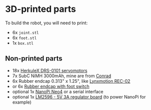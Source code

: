 # 3D-printed parts

To build the robot, you will need to print:

 * 6x `joint.stl`
 * 6x `foot.stl`
 * 1x `box.stl`

## Non-printed parts

 * 18x [HerkuleX DRS-0101 servomotors](https://www.dfrobot.com/product-963.html)
 * 7x SubC NiMH 3000mAh, mine are from [Conrad](https://www.conrad.fr/)
 * 6x Rubber endcap 0.313" x 1.25", like [Lynxmotion REC-02](https://www.robotshop.com/eu/fr/capuchons-caoutchouc-lynxmotion-rec-02.html)
 * or 6x [Rubber endcap with foot switch](https://www.robotshop.com/eu/fr/pair-capteurs-contact-pied-lynxmotion.html)
 * optional 1x [NanoPi Neo4](http://wiki.friendlyarm.com/wiki/index.php/NanoPi_NEO4) or a serial interface
 * optional 1x [LM2596 - 5V 3A regulator board](https://www.robotshop.com/eu/fr/module-convertisseur-abaisseur-dc-dc-5v.html) (to power NanoPi for example)

